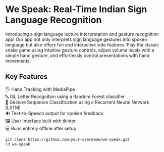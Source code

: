 # We Speak: Real-Time Indian Sign Language Recognition
Introducing a sign language lecture interpretation and gesture recognition app! Our app not only interprets sign language gestures into spoken language but also offers fun and interactive side features. Play the classic snake game using intuitive gesture controls, adjust volume levels with a simple hand gesture, and effortlessly control presentations with hand movements.  
## Key Features  
🖐️ Hand Tracking with MediaPipe  
🔤 ISL Letter Recognition using a Random Forest classifier  
🤲 Gesture Sequence Classification using a Recurrent Neural Network (LSTM)  
🔊 Text-to-Speech output for spoken feedback  
🖼️ User Interface built with tkinter  
💻 Runs entirely offline after setup  

```bash
git clone https://github.com/your-username/we-speak.git
cd we-speak
```
